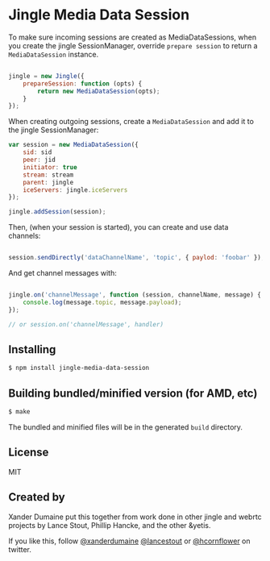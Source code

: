 # Jingle Media Data Session

To make sure incoming sessions are created as MediaDataSessions, when you create the jingle SessionManager, override `prepare session` to return a `MediaDataSession` instance.
```javascript

jingle = new Jingle({
    prepareSession: function (opts) {
        return new MediaDataSession(opts);
    }
});
```

When creating outgoing sessions, create a `MediaDataSession` and add it to the jingle SessionManager:

```javascript
var session = new MediaDataSession({
    sid: sid
    peer: jid
    initiator: true
    stream: stream
    parent: jingle
    iceServers: jingle.iceServers
});

jingle.addSession(session);

```

Then, (when your session is started), you can create and use data channels:

```javascript

session.sendDirectly('dataChannelName', 'topic', { paylod: 'foobar' });

```

And get channel messages with:

```javascript

jingle.on('channelMessage', function (session, channelName, message) {
    console.log(message.topic, message.payload);
});

// or session.on('channelMessage', handler)

```

## Installing

```sh
$ npm install jingle-media-data-session
```

## Building bundled/minified version (for AMD, etc)

```sh
$ make
```

The bundled and minified files will be in the generated `build` directory.

## License

MIT

## Created by

Xander Dumaine put this together from work done in other jingle and webrtc projects by Lance Stout, Phillip Hancke, and the other &yetis.

If you like this, follow [@xanderdumaine](http://twitter.com/xanderdumaine) [@lancestout](http://twitter.com/lancestout) or [@hcornflower](http://twitter.com/hcornflower) on twitter.
